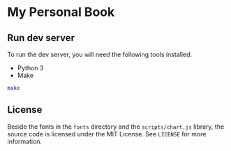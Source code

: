 # My Personal Book

## Run dev server

To run the dev server, you will need the following tools installed:
* Python 3
* Make

```bash
make
```

## License

Beside the fonts in the `fonts` directory and the `scripts/chart.js` library, the source code is licensed under the MIT
License. See `LICENSE` for more information.
